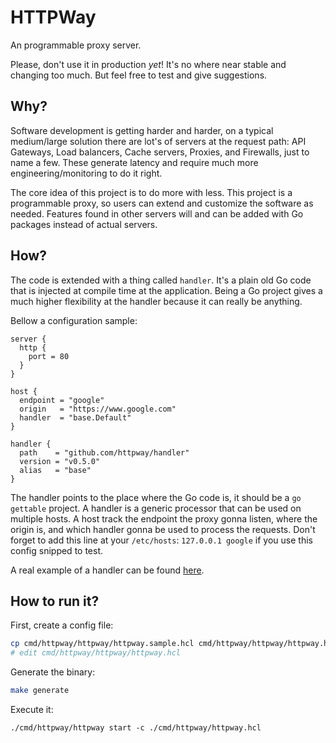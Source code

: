 # HTTPWay
An programmable proxy server.  

Please, don't use it in production *yet*! It's no where near stable and changing too much. But feel free to test and give suggestions.

## Why?
Software development is getting harder and harder, on a typical medium/large solution there are lot's of servers at the request path: API Gateways, Load balancers, Cache servers, Proxies, and Firewalls, just to name a few. These generate latency and require much more engineering/monitoring to do it right.

The core idea of this project is to do more with less. This project is a programmable proxy, so users can extend and customize the software as needed. Features found in other servers will and can be added with Go packages instead of actual servers.

## How?
The code is extended with a thing called `handler`. It's a plain old Go code that is injected at compile time at the application. Being a Go project gives a much higher flexibility at the handler because it can really be anything.

Bellow a configuration sample:
```hcl
server {
  http {
    port = 80
  }
}

host {
  endpoint = "google"
  origin   = "https://www.google.com"
  handler  = "base.Default"
}

handler {
  path    = "github.com/httpway/handler"
  version = "v0.5.0"
  alias   = "base"
}
```

The handler points to the place where the Go code is, it should be a `go gettable` project. A handler is a generic processor that can be used on multiple hosts. A host track the endpoint the proxy gonna listen, where the origin is, and which handler gonna be used to process the requests. Don't forget to add this line at your `/etc/hosts`: `127.0.0.1 google` if you use this config snipped to test.

A real example of a handler can be found [here](https://github.com/httpway/handler).

## How to run it?
First, create a config file:
```bash
cp cmd/httpway/httpway/httpway.sample.hcl cmd/httpway/httpway/httpway.hcl
# edit cmd/httpway/httpway/httpway.hcl
```

Generate the binary:
```bash
make generate
```

Execute it:
```
./cmd/httpway/httpway start -c ./cmd/httpway/httpway.hcl
```